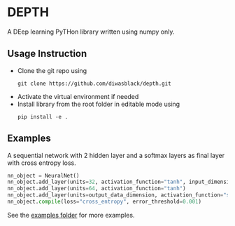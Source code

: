 DEPTH
=====

A DEep learning PyTHon library written using numpy only.


Usage Instruction
-----------------
- Clone the git repo using
    ```
    git clone https://github.com/diwasblack/depth.git
    ```
- Activate the virtual environment if needed
- Install library from the root folder in editable mode using
    ```
    pip install -e .
    ```


Examples
--------
A sequential network with 2 hidden layer and a softmax layers as final layer with cross entropy loss.

```python
nn_object = NeuralNet()
nn_object.add_layer(units=32, activation_function="tanh", input_dimension=10)
nn_object.add_layer(units=64, activation_function="tanh")
nn_object.add_layer(units=output_data_dimension, activation_function="softmax")
nn_object.compile(loss="cross_entropy", error_threshold=0.001)
```

See the [examples folder](examples) for more examples.
